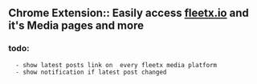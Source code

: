 
## Chrome Extension:: Easily access  [fleetx.io](https://www.fleetx.io) and it's Media pages and more

### todo: 
      - show latest posts link on  every fleetx media platform
      - show notification if latest post changed
